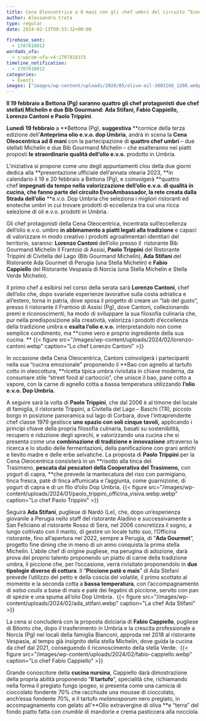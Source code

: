 ```yaml
---
title: Cena Oleocentrica a 8 mani con gli chef umbri del circuito “Evoo Ambassador”
author: Alessandro Creta
type: regular
date: 2024-02-13T09:53:32+00:00

firehose_sent:
  - 1707818012
wordads_ufa:
  - s:wpcom-ufa-v4:1707818315
timeline_notification:
  - 1707818012
categories:
  - Eventi
images: ["images/wp-content/uploads/2020/05/olive-oil-3803168_1280.webp"]
---
```

**Il 19 febbraio a Bettona (Pg) saranno quattro gli chef protagonisti** **due chef stellati Michelin e due Bib Gourmand: Ada Stifani, Fabio Cappiello, Lorenzo Cantoni e Paolo Trippini**.

**Lunedì 19 febbraio**&nbsp;a&nbsp;**Bettona (Pg),&nbsp;**suggestiva**&nbsp;**cornice della terza edizione dell’**Anteprima olio e.v.o. dop Umbria**, andrà in scena la&nbsp;**Cena Oleocentrica ad 8 mani**&nbsp;con la partecipazione di&nbsp;**quattro chef umbri**&nbsp;&#8211; due stellati Michelin e due Bib Gourmand Michelin – che esalteranno nei piatti proposti&nbsp;**le straordinarie qualità dell’olio e.v.o.**&nbsp;prodotto in Umbria.

L’iniziativa si propone come uno degli appuntamenti clou della due giorni dedica alla **presentazione ufficiale dell’annata olearia 2023, **in calendario il 19 e 20 febbraio a Bettona (Pg), e coinvolgerà **quattro chef **impegnati da tempo nella valorizzazione dell’olio e.v.o. di qualità in cucina, che fanno parte del <a target="_blank" rel="noreferrer noopener"><strong>circuito EvooAmbassador</strong></a>, la rete creata dalla Strada dell’olio** **e.v.o. Dop Umbria che seleziona i migliori ristoranti ed enoteche umbri in cui trovare prodotti di eccellenza tra cui una ricca selezione di oli e.v.o. prodotti in Umbria. 

Gli chef protagonisti della Cena Oleocentrica, incentrata sull’eccellenza dell’olio e.v.o. umbro&nbsp;**in abbinamento a piatti legati alla tradizione**&nbsp;e capaci di valorizzare in modo creativo i prodotti agroalimentari identitari del territorio, saranno:&nbsp;**Lorenzo Cantoni**&nbsp;dell’olio presso il&nbsp;&nbsp;ristorante Bib Gourmand Michelin Il Frantoio di Assisi,**&nbsp;Paolo Trippini**&nbsp;del Ristorante Trippini di Civitella del Lago (Bib Gourmand Michelin),**&nbsp;Ada Stifani**&nbsp;del Ristorante Ada Gourmet di Perugia (una Stella Michelin) e&nbsp;**Fabio Cappiello**&nbsp;del Ristorante Vespasia di Norcia (una Stella Michelin e Stella Verde Michelin).

Il primo chef a esibirsi nel corso della serata sarà **Lorenzo Cantoni**, chef dell’olio che, dopo svariate esperienze lavorative sulla costa adriatica e all’estero, torna in patria, dove sposa il progetto di creare un “lab del gusto”, presso il ristorante il Frantoio di Assisi (Pg), dove Cantoni, collezionando premi e riconoscimenti, ha modo di sviluppare la sua filosofia culinaria che, pur nella predisposizione alla creatività, valorizza i prodotti d’eccellenza della tradizione umbra e **esalta l’olio e.v.o.** interpretandolo non come semplice condimento, ma **come vero e proprio ingrediente della sua cucina. **
{{< figure src="/images/wp-content/uploads/2024/02/lorenzo-cantoni.webp" caption="Lo chef Lorenzo Cantoni" >}}
 

In occasione della Cena Oleocentrica, Cantoni coinvolgerà i partecipanti nella sua “cucina emozionale” proponendo il&nbsp;**Bao con agnello al tartufo cotto in oleocottura,&nbsp;**ricetta tipica umbra rivisitata in chiave moderna, da consumare stile “street food al cartoccio”, che unisce il bao, pane cotto a vapore, con la carne di agnello cotta a bassa temperatura utilizzando&nbsp;**l’olio e.v.o. Dop Umbria.**

A seguire sarà la volta di **Paolo Trippini**, che dal 2006 è al timone del locale di famiglia, il ristorante Trippini, a Civitella del Lago – Baschi (TR), piccolo borgo in posizione panoramica sul lago di Corbara, dove l’intraprendente chef classe 1979 gestisce **uno spazio con soli cinque tavoli,** applicando i principi chiave della propria filosofia culinaria, basati su sostenibilità, recupero e riduzione degli sprechi, e valorizzando una cucina che si presenta come una **combinazione di tradizione e innovazione** attraverso la ricerca e lo studio delle fermentazioni, della panificazione con grani antichi e lievito madre e delle erbe selvatiche. La proposta di **Paolo Trippini** per la Cena Oleocentrica consisterà in un **risotto alla tinca del Trasimeno, **pescata dai pescatori della Cooperativa del Trasimeno,** con yogurt di capra, **che prevede la mantecatura del riso con parmigiano, tinca fresca, patè di tinca affumicata e l’aggiunta, come guarnizione, di yogurt di capra e di un filo d’olio Dop Umbria.
{{< figure src="/images/wp-content/uploads/2024/01/paolo_trippini_officina_visiva.webp.webp" caption="Lo chef Paolo Trippini" >}}
 

Seguirà **Ada Stifani**, pugliese di Nardò (Le), che, dopo un’esperienza giovanile a Perugia nello staff del ristorante Aladino e successivamente a San Feliciano al ristorante Rosso di Sera, nel 2006 concretizza il sogno, a lungo coltivato con il marito, di gestire un locale tutto suo, l’Officina ristorante, fino all’apertura nel 2022, sempre a Perugia, di “**Ada Gourmet**”, progetto fine dining che in meno di un anno conquista la prima stella Michelin. L’abile chef di origine pugliese, ma perugina di adozione, darà prova del proprio talento proponendo un piatto di carne della tradizione umbra, il piccione che, per l’occasione, verrà rivisitato proponendolo in **due tipologie diverse di cottura**. Il “**Piccione patè e mais**” di Ada Stefani prevede l’utilizzo del petto e della coscia del volatile, il primo scottato al momento e la seconda cotta a **bassa temperatura**, con l’accompagnamento di _salsa coulis_ a base di mais e patè dei fegatini di piccione, servito con pan di spezie e una spuma all&#8217;olio Dop Umbria. 
{{< figure src="/images/wp-content/uploads/2024/02/ada_stifani.webp" caption="La chef Ada Stifani" >}}
 

La cena si concluderà con la proposta dolciaria di **Fabio Cappiello**, pugliese di Bitonto che, dopo il trasferimento in Umbria e la crescita professionale a Norcia (Pg) nei locali della famiglia Bianconi, approda nel 2018 al ristorante Vespasia, al tempo già insignito della stella Michelin, dove guida la cucina da chef dal 2021, conseguendo il riconoscimento della stella Verde. 
{{< figure src="/images/wp-content/uploads/2024/02/fabio-cappiello.webp" caption="Lo chef Fabio Cappiello" >}}
 

Grande conoscitore della&nbsp;**cucina nursina**, Cappiello darà dimostrazione della propria abilità proponendo &#8220;**Il tartufo**&#8220;, specialità che, richiamando nella forma il pregiato fungo ipogeo, si presenta come una camicia di cioccolato fondente 70% che racchiude una mousse di cioccolato, anch’essa fondente 70%, e il tartufo&nbsp;_melanosporum_&nbsp;nero pregiato, in accompagnamento con gelato all&#8217;**Olio extravergine di oliva&nbsp;**e “terra” del fondo piatto fatta con&nbsp;_crumble_&nbsp;di mandorle e crema pasticcera alla nocciola.